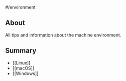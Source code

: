 #/environment

## About

All tips and information about the machine environment.

## Summary

- [[Linux]]
- [[macOS]]
- [[Windows]]
